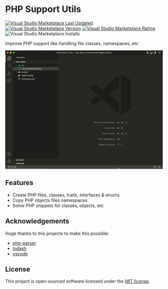 # PHP Support Utils

[![Visual Studio Marketplace Last Updated](https://img.shields.io/visual-studio-marketplace/last-updated/open-southeners.php-support-utils)](https://marketplace.visualstudio.com/items?itemName=open-southeners.php-support-utils&ssr=false#version-history) [![Visual Studio Marketplace Version](https://img.shields.io/visual-studio-marketplace/v/open-southeners.php-support-utils)](https://marketplace.visualstudio.com/items?itemName=open-southeners.php-support-utils&ssr=false#version-history) [![Visual Studio Marketplace Rating](https://img.shields.io/visual-studio-marketplace/r/open-southeners.php-support-utils)](https://marketplace.visualstudio.com/items?itemName=open-southeners.php-support-utils&ssr=false#review-details) ![Visual Studio Marketplace Installs](https://img.shields.io/visual-studio-marketplace/i/open-southeners.php-support-utils)

Improve PHP support like handling file classes, namespaces, etc

![demo](images/demo.gif)

## Features

- Create PHP files, classes, traits, interfaces & enums
- Copy PHP objects files namespaces
- Some PHP snippets for classes, objects, etc

## Acknowledgements

Huge thanks to this projects to make this possible:

- [php-parser](https://github.com/glayzzle/php-parser)
- [lodash](https://github.com/lodash/lodash)
- [vscode](https://github.com/microsoft/vscode)

## License

This project is open-sourced software licensed under the [MIT license](LICENSE.md).
